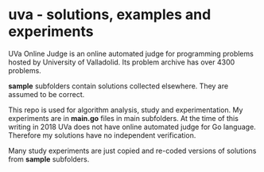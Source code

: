# uva - solutions, examples and experiments

UVa Online Judge is an online automated judge for programming problems hosted by University of Valladolid. Its problem archive has over 4300 problems.

**sample** subfolders contain solutions collected elsewhere. They are assumed to be correct.

This repo is used for algorithm analysis, study and experimentation. My experiments are in **main.go** files in main subfolders. At the time of this writing in 2018 UVa does not have online automated judge for Go language. Therefore my solutions have no independent verification.

Many study experiments are just copied and re-coded versions of solutions from **sample** subfolders.
